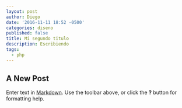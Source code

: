 ```yaml
---
layout: post
author: Diego
date: '2016-11-11 18:52 -0500'
categories: diseno
published: false
title: Mi segundo titulo
description: Escribiendo
tags:
  - php
---
```

## A New Post

Enter text in [Markdown](http://daringfireball.net/projects/markdown/). Use the toolbar above, or click the **?** button for formatting help.

